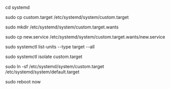 cd systemd

sudo cp custom.target /etc/systemd/system/custom.target

sudo mkdir /etc/systemd/system/custom.target.wants

sudo cp new.service /etc/systemd/system/custom.target.wants/new.service

sudo systemctl list-units --type target --all

sudo systemctl isolate custom.target

sudo ln -sf /etc/systemd/system/custom.target /etc/systemd/system/default.target

sudo reboot now

